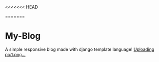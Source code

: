 <<<<<<< HEAD

=======
# My-Blog
A simple responsive blog made with django template language!
[Uploading pic1.png…]()




